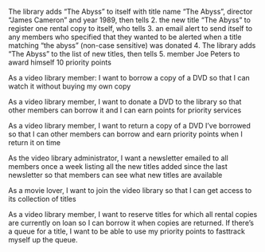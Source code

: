 The library adds “The Abyss” to itself
with title name “The Abyss”, director
“James Cameron” and year 1989, then
tells
2. the new title “The Abyss” to register one
rental copy to itself, who tells
3. an email alert to send itself to any
members who specified that they
wanted to be alerted when a title
matching “the abyss” (non-case
sensitive) was donated
4. The library adds “The Abyss” to the list
of new titles, then tells
5. member Joe Peters to award himself 10
priority points



As a video library member:
I want to borrow a
copy of a DVD so that I can watch it without
buying my own copy


As a video library member, 
I want to donate a DVD to the library 
so that other members can borrow it 
and I can earn points for priority services

As a video library member, I want to return a
copy of a DVD I’ve borrowed so that I can other
members can borrow and earn priority points
when I return it on time


As the video library administrator, I want a
newsletter emailed to all members once a
week listing all the new titles added since the
last newsletter so that members can see what
new titles are available


As a movie lover, I want to join the video
library so that I can get access to its
collection of titles


As a video library member, I want to reserve
titles for which all rental copies are currently
on loan so I can borrow it when copies are
returned. If there’s a queue for a title, I want
to be able to use my priority points to fasttrack
myself up the queue.
